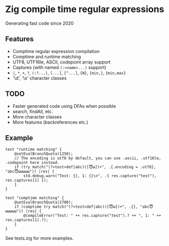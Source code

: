 # Zig compile time regular expressions
Generating fast code since 2020

## Features
- Comptime regular expression compilation
- Comptime and runtime matching
- UTF8, UTF16le, ASCII, codepoint array support
- Captures (with named `(:<name>...)` support)
- `|`, `*`, `+`, `?`, `(:?...)`, `[...]`, `[^...]`, `{N}`, `{min,}`, `{min,max}`
- '\d', '\s' character classes

## TODO
- Faster generated code using DFAs when possible
- search, findAll, etc.
- More character classes
- More features (backreferences etc.)

## Example

```zig
test "runtime matching" {
    @setEvalBranchQuota(1250);
    // The encoding is utf8 by default, you can use .ascii, .utf16le, .codepoint here instead.
    if (try match("(?<test>def|abc)([😇ω])+", .{.encoding = .utf8}, "abc😇ωωωωω")) |res| {
        std.debug.warn("Test: {}, 1: {}\n", .{ res.capture("test"), res.captures[1] });
    }
}

test "comptime matching" {
    @setEvalBranchQuota(2700);
    if (comptime try match("(?<test>def|abc)([😇ω])+", .{}, "abc😇ωωωωω")) |res| {
        @compileError("Test: " ++ res.capture("test").? ++ ", 1: " ++ res.captures[1].?);
    }
}
```

See tests.zig for more examples.
